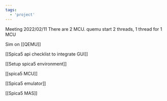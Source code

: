 ```yaml
---
tags:
  - 'project'
---
```

Meeting 2022/02/11
There are 2 MCU. quemu start 2 threads, 1 thread for 1 MCU


Sim on [[QEMU]]

[[Spica5 api checklist to integrate GUI]]

[[Setup spica5 environment]]

[[spica5 MCU]]

[[Spica5 emulator]]

[[Spica5 MAS]]
